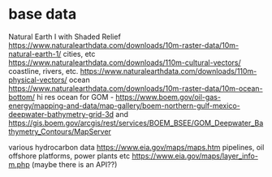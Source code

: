 # base data
Natural Earth I with Shaded Relief https://www.naturalearthdata.com/downloads/10m-raster-data/10m-natural-earth-1/
cities, etc https://www.naturalearthdata.com/downloads/110m-cultural-vectors/
coastline, rivers, etc. https://www.naturalearthdata.com/downloads/110m-physical-vectors/
ocean https://www.naturalearthdata.com/downloads/10m-raster-data/10m-ocean-bottom/
hi res ocean for GOM - https://www.boem.gov/oil-gas-energy/mapping-and-data/map-gallery/boem-northern-gulf-mexico-deepwater-bathymetry-grid-3d and https://gis.boem.gov/arcgis/rest/services/BOEM_BSEE/GOM_Deepwater_Bathymetry_Contours/MapServer

various hydrocarbon data https://www.eia.gov/maps/maps.htm 
pipelines, oil offshore platforms, power plants etc https://www.eia.gov/maps/layer_info-m.php (maybe there is an API??)

